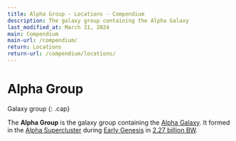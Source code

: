 ```yaml
---
title: Alpha Group - Locations - Compendium
description: The galaxy group containing the Alpha Galaxy
last_modified_at: March 31, 2024
main: Compendium
main-url: /compendium/
return: Locations
return-url: /compendium/locations/
---
```


# Alpha Group
Galaxy group
{: .cap}

The **Alpha Group** is the galaxy group containing the [Alpha Galaxy](/compendium/locations/alpha-galaxy/). It formed in the [Alpha Supercluster](/compendium/locations/alpha-supercluster/) during [Early Genesis](/compendium/events/genesis/#early-genesis) in [2.27 billion BW](/compendium/events/genesis/#227-billion-bw).